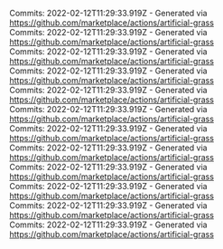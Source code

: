 Commits: 2022-02-12T11:29:33.919Z - Generated via https://github.com/marketplace/actions/artificial-grass
<br>
Commits: 2022-02-12T11:29:33.919Z - Generated via https://github.com/marketplace/actions/artificial-grass
<br>
Commits: 2022-02-12T11:29:33.919Z - Generated via https://github.com/marketplace/actions/artificial-grass
<br>
Commits: 2022-02-12T11:29:33.919Z - Generated via https://github.com/marketplace/actions/artificial-grass
<br>
Commits: 2022-02-12T11:29:33.919Z - Generated via https://github.com/marketplace/actions/artificial-grass
<br>
Commits: 2022-02-12T11:29:33.919Z - Generated via https://github.com/marketplace/actions/artificial-grass
<br>
Commits: 2022-02-12T11:29:33.919Z - Generated via https://github.com/marketplace/actions/artificial-grass
<br>
Commits: 2022-02-12T11:29:33.919Z - Generated via https://github.com/marketplace/actions/artificial-grass
<br>
Commits: 2022-02-12T11:29:33.919Z - Generated via https://github.com/marketplace/actions/artificial-grass
<br>
Commits: 2022-02-12T11:29:33.919Z - Generated via https://github.com/marketplace/actions/artificial-grass
<br>
Commits: 2022-02-12T11:29:33.919Z - Generated via https://github.com/marketplace/actions/artificial-grass
<br>
Commits: 2022-02-12T11:29:33.919Z - Generated via https://github.com/marketplace/actions/artificial-grass
<br>
